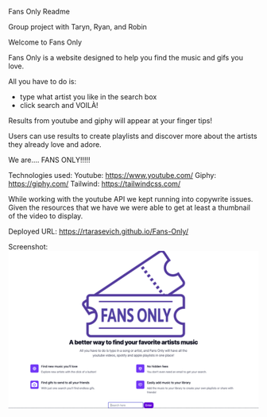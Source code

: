 Fans Only Readme

Group project with Taryn, Ryan, and Robin

Welcome to Fans Only

Fans Only is a website designed to help you find the music and gifs you love.

All you have to do is:
- type what artist you like in the search box
- click search
 and VOILÀ!

 Results from youtube and giphy will appear at your finger tips!

 Users can use results to create playlists and discover more about the artists they already love and adore.

 We are....
 FANS ONLY!!!!!

Technologies used: 
Youtube: https://www.youtube.com/
Giphy: https://giphy.com/
Tailwind: https://tailwindcss.com/

While working with the youtube API we kept running into copywrite issues. Given the resources that we have we were able to get at least a thumbnail of the video to display. 

 Deployed URL: https://rtarasevich.github.io/Fans-Only/


 Screenshot:
 <img src=images/screenshot.png>
